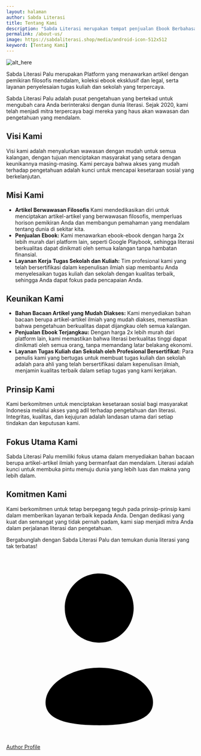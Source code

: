 ```yaml
---
layout: halaman
author: Sabda Literasi
title: Tentang Kami
description: "Sabda Literasi merupakan tempat penjualan Ebook Berbahasa Indonesia terlengkap dengan harga dua kali lebih murah dan tersedia dalam bentuk PDF."
permalink: /about-us/
image: https://sabdaliterasi.shop/media/android-icon-512x512
keyword: [Tentang Kami]
---
```

<div class='aboutAuthor'>
  <div class='aboutCont'>
    <!--[ Author Profile Picture, Recommended Sizes: 1280&#215;1280px, 720&#215;720px below 30KB for fast loading, use transparent picture ]-->
    <img alt="alt_here" class="noLb" src="{{ site.avatar}}" />
    <!--[ Author Description ]-->
<p>Sabda Literasi Palu merupakan Platform yang menawarkan artikel dengan pemikiran filosofis mendalam, koleksi ebook eksklusif dan legal, serta layanan penyelesaian tugas kuliah dan sekolah yang terpercaya.</p>
<p>Sabda Literasi Palu adalah pusat pengetahuan yang bertekad untuk mengubah cara Anda berinteraksi dengan dunia literasi. Sejak 2020, kami telah menjadi mitra terpercaya bagi mereka yang haus akan wawasan dan pengetahuan yang mendalam.</p><h2>Visi Kami</h2><p>Visi kami adalah menyalurkan wawasan dengan mudah untuk semua kalangan, dengan tujuan menciptakan masyarakat yang setara dengan keunikannya masing-masing. Kami percaya bahwa akses yang mudah terhadap pengetahuan adalah kunci untuk mencapai kesetaraan sosial yang berkelanjutan.</p><h2>Misi Kami</h2><ul><li><strong>Artikel Berwawasan Filosofis </strong>Kami mendedikasikan diri untuk menciptakan artikel-artikel yang berwawasan filosofis, memperluas horison pemikiran Anda dan membangun pemahaman yang mendalam tentang dunia di sekitar kita.</li><li><strong>Penjualan Ebook:</strong> Kami menawarkan ebook-ebook dengan harga 2x lebih murah dari platform lain, seperti Google Playbook, sehingga literasi berkualitas dapat dinikmati oleh semua kalangan tanpa hambatan finansial.</li><li><strong>Layanan Kerja Tugas Sekolah dan Kuliah:</strong> Tim profesional kami yang telah bersertifikasi dalam kepenulisan ilmiah siap membantu Anda menyelesaikan tugas kuliah dan sekolah dengan kualitas terbaik, sehingga Anda dapat fokus pada pencapaian Anda.</li></ul><h2>Keunikan Kami</h2><ul><li><strong>Bahan Bacaan Artikel yang Mudah Diakses:</strong> Kami menyediakan bahan bacaan berupa artikel-artikel ilmiah yang mudah diakses, memastikan bahwa pengetahuan berkualitas dapat dijangkau oleh semua kalangan.</li><li><strong>Penjualan Ebook Terjangkau:</strong> Dengan harga 2x lebih murah dari platform lain, kami memastikan bahwa literasi berkualitas tinggi dapat dinikmati oleh semua orang, tanpa memandang latar belakang ekonomi.</li><li><strong>Layanan Tugas Kuliah dan Sekolah oleh Profesional Bersertifikat:</strong> Para penulis kami yang bertugas untuk membuat tugas kuliah dan sekolah adalah para ahli yang telah bersertifikasi dalam kepenulisan ilmiah, menjamin kualitas terbaik dalam setiap tugas yang kami kerjakan.</li></ul><h2>Prinsip Kami</h2><p>Kami berkomitmen untuk menciptakan kesetaraan sosial bagi masyarakat Indonesia melalui akses yang adil terhadap pengetahuan dan literasi. Integritas, kualitas, dan kejujuran adalah landasan utama dari setiap tindakan dan keputusan kami.</p><h2>Fokus Utama Kami</h2><p>Sabda Literasi Palu memiliki fokus utama dalam menyediakan bahan bacaan berupa artikel-artikel ilmiah yang bermanfaat dan mendalam. Literasi adalah kunci untuk membuka pintu menuju dunia yang lebih luas dan makna yang lebih dalam.</p><h2>Komitmen Kami</h2><p>Kami berkomitmen untuk tetap berpegang teguh pada prinsip-prinsip kami dalam memberikan layanan terbaik kepada Anda. Dengan dedikasi yang kuat dan semangat yang tidak pernah padam, kami siap menjadi mitra Anda dalam perjalanan literasi dan pengetahuan.</p><p>Bergabunglah dengan Sabda Literasi Palu dan temukan dunia literasi yang tak terbatas!</p>
    <div class='athrBtn'>
      <a class='button' href='/' target='_blank'>
        <!--[ Button SVG ]-->
        <svg class='line' viewBox='0 0 24 24'><g transform='translate(5.000000, 2.400000)'><path d='M6.84454545,19.261909 C3.15272727,19.261909 -8.52651283e-14,18.6874153 -8.52651283e-14,16.3866334 C-8.52651283e-14,14.0858516 3.13272727,11.961909 6.84454545,11.961909 C10.5363636,11.961909 13.6890909,14.0652671 13.6890909,16.366049 C13.6890909,18.6658952 10.5563636,19.261909 6.84454545,19.261909 Z'/><path d='M6.83729838,8.77363636 C9.26002565,8.77363636 11.223662,6.81 11.223662,4.38727273 C11.223662,1.96454545 9.26002565,-1.0658141e-14 6.83729838,-1.0658141e-14 C4.41457111,-1.0658141e-14 2.45,1.96454545 2.45,4.38727273 C2.44184383,6.80181818 4.39184383,8.76545455 6.80638929,8.77363636 C6.81729838,8.77363636 6.82729838,8.77363636 6.83729838,8.77363636 Z'/></g></svg>
        <!--[ Button Text ]-->
        Author Profile
      </a>
    </div>
  </div>
</div>
